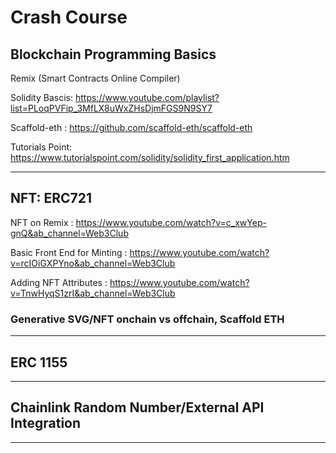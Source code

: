 # Crash Course

## Blockchain Programming Basics

Remix (Smart Contracts Online Compiler)

Solidity Bascis: https://www.youtube.com/playlist?list=PLoqPVFip_3MfLX8uWxZHsDjmFGS9N9SY7

Scaffold-eth : https://github.com/scaffold-eth/scaffold-eth

Tutorials Point: https://www.tutorialspoint.com/solidity/solidity_first_application.htm

----------------
## NFT: ERC721

NFT on Remix : https://www.youtube.com/watch?v=c_xwYep-gnQ&ab_channel=Web3Club

Basic Front End for Minting : https://www.youtube.com/watch?v=rcIOiGXPYno&ab_channel=Web3Club

Adding NFT Attributes : https://www.youtube.com/watch?v=TnwHyqS1zrI&ab_channel=Web3Club

### Generative SVG/NFT onchain vs offchain, Scaffold ETH

-----------------
## ERC 1155

-----------------
## Chainlink Random Number/External API Integration

------------------


